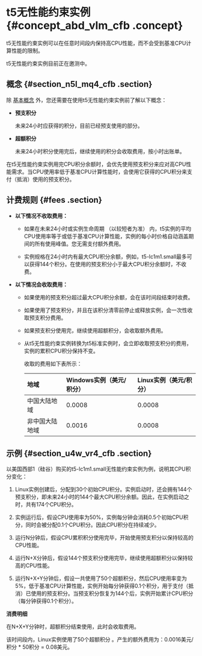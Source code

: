 # t5无性能约束实例 {#concept_abd_vlm_cfb .concept}

t5无性能约束实例可以在任意时间段内保持高CPU性能，而不会受到基准CPU计算性能的限制。

t5无性能约束实例目前正在邀测中。

## 概念 {#section_n5l_mq4_cfb .section}

除 [基本概念](intl.zh-CN/产品简介/实例/突发性能实例/基本概念.md#) 外，您还需要在使用t5无性能约束实例前了解以下概念：

-   **预支积分** 

    未来24小时应获得的积分，目前已经预支使用的部分。

-   **超额积分**

    未来24小时积分使用完后，继续使用的积分会收取费用，按小时出账单。


在t5无性能约束实例用完CPU积分余额时，会优先使用预支积分来应对高CPU性能需求。当CPU使用率低于基准CPU计算性能时，会使用它获得的CPU积分来支付（抵消）使用的预支积分。

## 计费规则 {#fees .section}

-   **以下情况不收取费用：**

    -   如果在未来24小时或实例生命周期 （以较短者为准） 内，t5实例的平均CPU使用率等于或低于基准CPU计算性能，实例的每小时价格自动涵盖期间的所有使用峰值。您无需支付额外费用。

    -   实例规格在24小时内有最大CPU积分余额，例如，t5-lc1m1.small最多可以获得144个积分。在使用的预支积分小于最大CPU积分余额时，不收费。

-   **以下情况会收取费用：**

    -   如果使用的预支积分超过最大CPU积分余额，会在该时间段结束时收费。

    -   如果使用了预支积分，并且在该积分清零前停止或释放实例，会一次性收取预支积分费用。

    -   如果预支积分使用完，继续使用超额积分，会收取额外费用。

    -   从t5无性能约束实例转换为t5标准实例时，会立即收取预支积分的费用，实例的累积CPU积分保持不变。

        收取的费用如下表所示：

        |地域|Windows实例（美元/积分）|Linux实例（美元/积分）|
        |:-|:---------------|:-------------|
        |中国大陆地域|0.0008|0.0008|
        |非中国大陆地域|0.0016|0.0008|


## 示例 {#section_u4w_vr4_cfb .section}

以美国西部1（硅谷）购买的t5-lc1m1.small无性能约束实例为例，说明其CPU积分变化：

1.  Linux实例创建后，分配到30个初始CPU积分。实例启动时，还会拥有144个预支积分，即未来24小时的144个最大CPU积分余额。因此，在实例启动之时，共有174个CPU积分。

2.  实例运行后，假设CPU使用率为50%，实例每分钟会消耗0.5个初始CPU积分，同时会被分配0.1个CPU积分。因此CPU积分在持续减少。

3.  运行N分钟后，假设CPU累积积分使用完毕，开始使用预支积分以保持较高的CPU性能。

4.  运行N+X分钟后，假设144个预支积分使用完毕，继续使用超额积分以保持较高的CPU性能。

5.  运行N+X+Y分钟后，假设一共使用了50个超额积分，然后CPU使用率变为5%，低于基准CPU计算性能，实例开始每分钟获得0.1个积分，用于支付（抵消）已使用的预支积分。当预支积分恢复为144个后，实例开始累计CPU积分（每分钟获得0.1个积分）。


**消费明细**

在N+X+Y分钟时，超额积分结束使用，此时会收取费用。

该时间段内，Linux实例使用了50个超额积分 。产生的额外费用为：0.0016美元/积分 \* 50积分 = 0.08美元。

